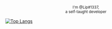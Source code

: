 <p align="center">
  <sup>I'm @Lip#1337,<br> a self-taught developer</sup><br>
  
 [![Top Langs](https://github-readme-stats.vercel.app/api/top-langs/?username=lip1337&layout=compact)](https://github.com/anuraghazra/github-readme-stats)
</p>
